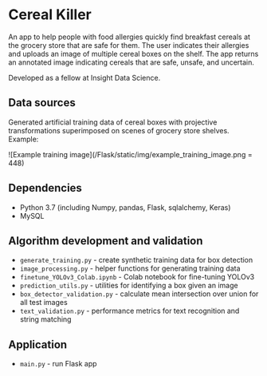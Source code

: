 # Cereal Killer
An app to help people with food allergies quickly find breakfast cereals at the grocery store that are safe for them. The user indicates their allergies and uploads an image of multiple cereal boxes on the shelf. The app returns an annotated image indicating cereals that are safe, unsafe, and uncertain.

Developed as a fellow at Insight Data Science.

## Data sources
Generated artificial training data of cereal boxes with projective transformations superimposed on scenes of grocery store shelves. Example:

![Example training image](/Flask/static/img/example_training_image.png = 448)

## Dependencies
- Python 3.7 (including Numpy, pandas, Flask, sqlalchemy, Keras)
- MySQL

## Algorithm development and validation
- `generate_training.py` - create synthetic training data for box detection
- `image_processing.py` - helper functions for generating training data
- `finetune_YOLOv3_Colab.ipynb` - Colab notebook for fine-tuning YOLOv3
- `prediction_utils.py` - utilities for identifying a box given an image
- `box_detector_validation.py` - calculate mean intersection over union for all test images
- `text_validation.py` - performance metrics for text recognition and string matching

## Application
- `main.py` - run Flask app
